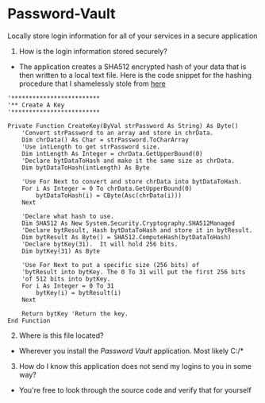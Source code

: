 # Password-Vault
Locally store login information for all of your services in a secure application

1. How is the login information stored securely?
* The application creates a SHA512 encrypted hash of your data that is then written to a local text file. Here is the code snippet for the hashing procedure that I shamelessly stole from [here](https://www.codeproject.com/Articles/12092/Encrypt-Decrypt-Files-in-VB-NET-Using-Rijndael)

```vb.net
'*************************
'** Create A Key
'*************************

Private Function CreateKey(ByVal strPassword As String) As Byte()
    'Convert strPassword to an array and store in chrData.
    Dim chrData() As Char = strPassword.ToCharArray
    'Use intLength to get strPassword size.
    Dim intLength As Integer = chrData.GetUpperBound(0)
    'Declare bytDataToHash and make it the same size as chrData.
    Dim bytDataToHash(intLength) As Byte
    
    'Use For Next to convert and store chrData into bytDataToHash.
    For i As Integer = 0 To chrData.GetUpperBound(0)
        bytDataToHash(i) = CByte(Asc(chrData(i)))
    Next

    'Declare what hash to use.
    Dim SHA512 As New System.Security.Cryptography.SHA512Managed
    'Declare bytResult, Hash bytDataToHash and store it in bytResult.
    Dim bytResult As Byte() = SHA512.ComputeHash(bytDataToHash)
    'Declare bytKey(31).  It will hold 256 bits.
    Dim bytKey(31) As Byte
    
    'Use For Next to put a specific size (256 bits) of 
    'bytResult into bytKey. The 0 To 31 will put the first 256 bits
    'of 512 bits into bytKey.
    For i As Integer = 0 To 31
        bytKey(i) = bytResult(i)
    Next

    Return bytKey 'Return the key.
End Function
```


2. Where is this file located?
* Wherever you install the *Password Vault* application. Most likely C:/*

3. How do I know this application does not send my logins to you in some way?
* You're free to look through the source code and verify that for yourself





